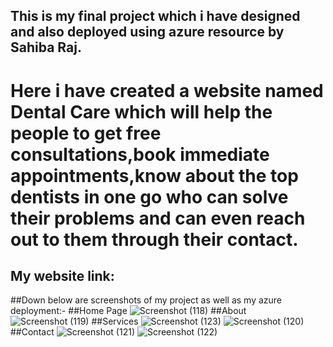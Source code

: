 ## This is my final project which i have designed and also deployed using azure resource by Sahiba Raj.
# Here i have created a website named Dental Care which will help the people to get free consultations,book immediate appointments,know about the top dentists in one go who can solve their problems and can even reach out to them through their contact.
## My website link:
##Down below are screenshots of my project as well as my azure deployment:-
##Home Page
![Screenshot (118)](https://user-images.githubusercontent.com/91497602/182191771-2f7eac15-b9e3-4035-94c3-d5c07d82dc11.png)
##About
![Screenshot (119)](https://user-images.githubusercontent.com/91497602/182191942-4b037883-7045-43df-baa4-1fa4ace7776a.png)
##Services
![Screenshot (123)](https://user-images.githubusercontent.com/91497602/182194546-daf36901-0646-4bf6-b28a-ad8ffc4aef39.png)
![Screenshot (120)](https://user-images.githubusercontent.com/91497602/182194637-601c3706-4ff2-4ea2-9d54-7402d9dabdc8.png)
##Contact
![Screenshot (121)](https://user-images.githubusercontent.com/91497602/182195359-210c7e51-a619-468c-8bbf-c66e65a4e1ef.png)
![Screenshot (122)](https://user-images.githubusercontent.com/91497602/182195511-de3662a9-1328-4a92-b242-fa6eeaec3ba4.png)





